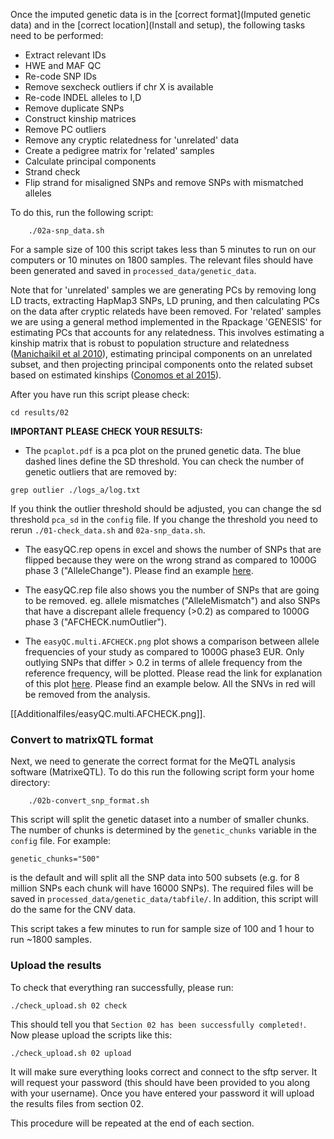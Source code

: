 Once the imputed genetic data is in the [correct format](Imputed genetic data) and in the [correct location](Install and setup), the following tasks need to be performed:

- Extract relevant IDs
- HWE and MAF QC
- Re-code SNP IDs
- Remove sexcheck outliers if chr X is available 
- Re-code INDEL alleles to I,D
- Remove duplicate SNPs
- Construct kinship matrices
- Remove PC outliers
- Remove any cryptic relatedness for 'unrelated' data
- Create a pedigree matrix for 'related' samples
- Calculate principal components
- Strand check
- Flip strand for misaligned SNPs and remove SNPs with mismatched alleles

To do this, run the following script:
```
    ./02a-snp_data.sh
```
For a sample size of 100 this script takes less than 5 minutes to run on our computers or 10 minutes on 1800 samples. The relevant files should have been generated and saved in `processed_data/genetic_data`.

Note that for 'unrelated' samples we are generating PCs by removing long LD tracts, extracting HapMap3 SNPs, LD pruning, and then calculating PCs on the data after cryptic relateds have been removed. For 'related' samples we are using a general method implemented in the Rpackage 'GENESIS' for estimating PCs that accounts for any relatedness. This involves estimating a kinship matrix that is robust to population structure and relatedness ([Manichaikil et al 2010](http://bioinformatics.oxfordjournals.org/content/26/22/2867.long)), estimating principal components on an unrelated subset, and then projecting principal components onto the related subset based on estimated kinships ([Conomos et al 2015](http://onlinelibrary.wiley.com/doi/10.1002/gepi.21896/abstract)).

After you have run this script please check:
```
cd results/02
```

**IMPORTANT PLEASE CHECK YOUR RESULTS:**
- The `pcaplot.pdf` is a pca plot on the pruned genetic data. The blue dashed lines define the SD threshold. You can check the number of genetic outliers that are removed by:
```
grep outlier ./logs_a/log.txt
```

If you think the outlier threshold should be adjusted, you can change the sd threshold `pca_sd` in the `config` file. If you change the threshold you need to rerun `./01-check_data.sh` and  `02a-snp_data.sh`.

- The easyQC.rep opens in excel and shows the number of SNPs that are flipped because they were on the wrong strand as compared to 1000G phase 3 ("AlleleChange"). Please find an example [here](https://github.com/MRCIEU/godmc/files/197454/easyQC.rep.txt).

- The easyQC.rep file also shows you the number of SNPs that are going to be removed. eg. allele mismatches ("AlleleMismatch") and also SNPs that have a discrepant allele frequency (>0.2) as compared to 1000G phase 3 ("AFCHECK.numOutlier").
- The `easyQC.multi.AFCHECK.png` plot shows a comparison between allele frequencies of your study as compared to 1000G phase3 EUR. Only outlying SNPs that differ > 0.2 in terms of allele frequency from the reference frequency, will be plotted. Please read the link for explanation of this plot [here](http://www.ncbi.nlm.nih.gov/pmc/articles/PMC4083217/figure/F4/). Please find an example below. All the SNVs in red will be removed from the analysis.

[[Additionalfiles/easyQC.multi.AFCHECK.png]].   

### Convert to matrixQTL format
Next, we need to generate the correct format for the MeQTL analysis software (MatrixeQTL). To do this run the following script form your home directory:
``` 
    ./02b-convert_snp_format.sh
```
This script will split the genetic dataset into a number of smaller chunks. The number of chunks is determined by the `genetic_chunks` variable in the `config` file. For example:

    genetic_chunks="500"

is the default and will split all the SNP data into 500 subsets (e.g. for 8 million SNPs each chunk will have 16000 SNPs). The required files will be saved in `processed_data/genetic_data/tabfile/`. In addition, this script will do the same for the CNV data.

This script takes a few minutes to run for sample size of 100 and 1 hour to run ~1800 samples.


### Upload the results

To check that everything ran successfully, please run:

```
./check_upload.sh 02 check
```

This should tell you that `Section 02 has been successfully completed!`. Now please upload the scripts like this:

```
./check_upload.sh 02 upload
```

It will make sure everything looks correct and connect to the sftp server. It will request your password (this should have been provided to you along with your username). Once you have entered your password it will upload the results files from section 02.

This procedure will be repeated at the end of each section.